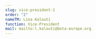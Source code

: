 ```yaml
---
slug: vice-president-1
order: "2"
nameTM: Lina Kalouti
function: Vice-President
mail: mailto:l.kalouti@beta-europe.org
---
```

